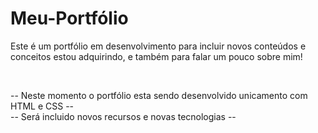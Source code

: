 <h1>Meu-Portfólio</h1>
<p>
Este é um portfólio em desenvolvimento para incluir novos conteúdos e conceitos estou adquirindo, e também para falar um pouco sobre mim!
</p> 

<br>

-- Neste momento o portfólio esta sendo desenvolvido unicamento com HTML e CSS -- <br>
-- Será incluido novos recursos e novas tecnologias --
